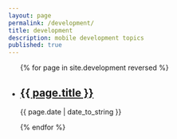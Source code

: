 ```yaml
---
layout: page
permalink: /development/
title: development
description: mobile development topics
published: true
---
```

<ul class="post-list">
{% for page in site.development reversed %}
    <li>
        <h2><a class="blueantcorp-title" href="{{ page.url | prepend: site.baseurl }}">{{ page.title }}</a></h2>
        <p class="post-meta">{{ page.date | date_to_string }}</p>
    </li>
{% endfor %}
</ul>